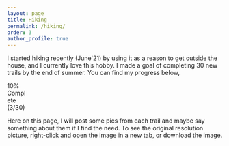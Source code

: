 ```yaml
---
layout: page
title: Hiking
permalink: /hiking/
order: 3
author_profile: true
---
```


I started hiking recently (June'21) by using it as a reason to get outside the house, and I currently love this hobby. I made a goal of completing 30 new trails by the end of summer. You can find my progress below,

<!-- <head>

  <link rel="stylesheet" href="https://maxcdn.bootstrapcdn.com/bootstrap/3.4.1/css/bootstrap.min.css">

</head> -->

<div class="progress">
  <div class="progress-bar progress-bar-success" role="progressbar" aria-valuenow="10"
  aria-valuemin="0" aria-valuemax="100" style="width:10%">
    10% Complete (3/30)
  </div>
</div>

<!-- <label for="file">Downloading progress:</label>
<progress id="file" value="32" max="100"> 32% </progress> -->

Here on this page, I will post some pics from each trail and maybe say something about them if I find the need. To see the original resolution picture, right-click and open the image in a new tab, or download the image.